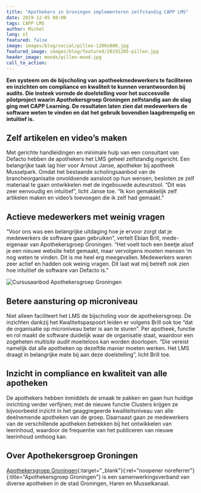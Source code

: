 ```yaml
---
title: "Apothekers in Groningen implementeren zelfstandig CAPP LMS"
date: 2019-12-05 08:00
tags: CAPP LMS
author: Michel
lang: nl
featured: false
image: images/blog/social/pillen-1200x800.jpg
featured_image: images/blog/featured/20191205-pillen.jpg
header_image: moods/pillen-mood.jpg
call_to_action:
---
```


__Een systeem om de bijscholing van apotheekmedewerkers te faciliteren en inzichten om compliance en kwaliteit te kunnen verantwoorden bij audits. Die insteek vormde de doelstelling voor het succesvolle pilotproject waarin Apothekersgroep Groningen zelfstandig aan de slag ging met CAPP Learning. De resultaten laten zien dat medewerkers de software weten te vinden en dat het gebruik bovendien laagdrempelig en intuïtief is.__

## Zelf artikelen en video’s maken
Met gerichte handleidingen en minimale hulp van een consultant van Defacto hebben de apothekers het LMS geheel zelfstandig ingericht. Een belangrijke taak lag hier voor Arnout Janse, apotheker bij apotheek Musselpark. Omdat het bestaande scholingsaanbod van de brancheorganisatie onvoldoende aansloot op hun wensen, besloten ze zelf materiaal te gaan ontwikkelen met de ingebouwde auteurstool. “Dit was zeer eenvoudig en intuïtief”, licht Janse toe. “Ik kon gemakkelijk zelf artikelen maken en video’s toevoegen die ik zelf had gemaakt.”

## Actieve medewerkers met weinig vragen
“Voor ons was een belangrijke uitdaging hoe je ervoor zorgt dat je medewerkers de software gaan gebruiken”, vertelt Ebian Brill, mede-eigenaar van Apothekersgroep Groningen. “Het voelt toch een beetje alsof je een nieuwe website hebt gemaakt, maar vervolgens moeten mensen ‘m nog weten te vinden. Dit is me heel erg meegevallen. Medewerkers waren zeer actief en hadden ook weinig vragen. Dit laat wat mij betreft ook zien hoe intuïtief de software van Defacto is.”

![Cursusaanbod Apothekersgroep Groningen](/images/blog/apothekersgroep-groningen-cursussen.png)

## Betere aansturing op microniveau
Niet alleen faciliteert het LMS de bijscholing voor de apothekersgroep. De inzichten dankzij het Kwaliteitspaspoort leiden er volgens Brill ook toe “dat de organisatie op microniveau beter is aan te sturen”. Per apotheek, functie en rol maakt de software duidelijk waar de organisatie staat, waardoor een zogeheten _multisite audit_ moeiteloos kan worden doorlopen. “Die vereist namelijk dat alle apotheken op dezelfde manier moeten werken. Het LMS draagt in belangrijke mate bij aan deze doelstelling”, licht Brill toe.

## Inzicht in compliance en kwaliteit van alle apotheken
De apothekers hebben inmiddels de smaak te pakken en gaan hun huidige inrichting verder verfijnen; met de nieuwe functie Clusters krijgen ze bijvoorbeeld inzicht in het geaggregeerde kwaliteitsniveau van alle deelnemende apotheken van de groep. Daarnaast gaan ze medewerkers van de verschillende apotheken betrekken bij het ontwikkelen van leerinhoud, waardoor de frequentie van het publiceren van nieuwe leerinhoud omhoog kan.

## Over Apothekersgroep Groningen
[Apothekersgroep Groningen](https://agvof.leef.nl/){:target="_blank"}{:rel="noopener noreferrer"}{:title="Apothekersgroep Groningen"} is een samenwerkingsverband van diverse apotheken in de stad Groningen, Haren en Musselkanaal.
